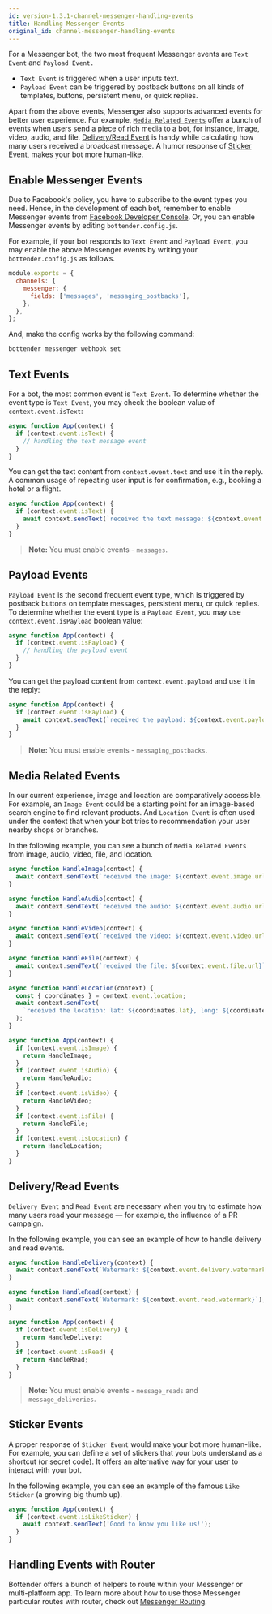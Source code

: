 ```yaml
---
id: version-1.3.1-channel-messenger-handling-events
title: Handling Messenger Events
original_id: channel-messenger-handling-events
---
```


For a Messenger bot, the two most frequent Messenger events are `Text Event` and `Payload Event.`

- `Text Event` is triggered when a user inputs text.
- `Payload Event` can be triggered by postback buttons on all kinds of templates, buttons, persistent menu, or quick replies.

Apart from the above events, Messenger also supports advanced events for better user experience. For example, [`Media Related Events`](#media-related-events) offer a bunch of events when users send a piece of rich media to a bot, for instance, image, video, audio, and file. [Delivery/Read Event](#deliveryread-events) is handy while calculating how many users received a broadcast message. A humor response of [Sticker Event](#sticker-events), makes your bot more human-like.

## Enable Messenger Events

Due to Facebook's policy, you have to subscribe to the event types you need.
Hence, in the development of each bot, remember to enable Messenger events from [Facebook Developer Console](https://developers.facebook.com/apps/). Or, you can enable Messenger events by editing `bottender.config.js`.

For example, if your bot responds to `Text Event` and `Payload Event`, you may enable the above Messenger events by writing your `bottender.config.js` as follows.

```js
module.exports = {
  channels: {
    messenger: {
      fields: ['messages', 'messaging_postbacks'],
    },
  },
};
```

And, make the config works by the following command:

```sh
bottender messenger webhook set
```

## Text Events

For a bot, the most common event is `Text Event`. To determine whether the event type is `Text Event`, you may check the boolean value of `context.event.isText`:

```js
async function App(context) {
  if (context.event.isText) {
    // handling the text message event
  }
}
```

You can get the text content from `context.event.text` and use it in the reply. A common usage of repeating user input is for confirmation, e.g., booking a hotel or a flight.

```js
async function App(context) {
  if (context.event.isText) {
    await context.sendText(`received the text message: ${context.event.text}`);
  }
}
```

> **Note:** You must enable events - `messages`.

## Payload Events

`Payload Event` is the second frequent event type, which is triggered by postback buttons on template messages, persistent menu, or quick replies. To determine whether the event type is a `Payload Event`, you may use `context.event.isPayload` boolean value:

```js
async function App(context) {
  if (context.event.isPayload) {
    // handling the payload event
  }
}
```

You can get the payload content from `context.event.payload` and use it in the reply:

```js
async function App(context) {
  if (context.event.isPayload) {
    await context.sendText(`received the payload: ${context.event.payload}`);
  }
}
```

> **Note:** You must enable events - `messaging_postbacks`.

## Media Related Events

In our current experience, image and location are comparatively accessible. For example, an `Image Event` could be a starting point for an image-based search engine to find relevant products. And `Location Event` is often used under the context that when your bot tries to recommendation your user nearby shops or branches.

In the following example, you can see a bunch of `Media Related Events` from image, audio, video, file, and location.

```js
async function HandleImage(context) {
  await context.sendText(`received the image: ${context.event.image.url}`);
}

async function HandleAudio(context) {
  await context.sendText(`received the audio: ${context.event.audio.url}`);
}

async function HandleVideo(context) {
  await context.sendText(`received the video: ${context.event.video.url}`);
}

async function HandleFile(context) {
  await context.sendText(`received the file: ${context.event.file.url}`);
}

async function HandleLocation(context) {
  const { coordinates } = context.event.location;
  await context.sendText(
    `received the location: lat: ${coordinates.lat}, long: ${coordinates.long}`
  );
}

async function App(context) {
  if (context.event.isImage) {
    return HandleImage;
  }
  if (context.event.isAudio) {
    return HandleAudio;
  }
  if (context.event.isVideo) {
    return HandleVideo;
  }
  if (context.event.isFile) {
    return HandleFile;
  }
  if (context.event.isLocation) {
    return HandleLocation;
  }
}
```

## Delivery/Read Events

`Delivery Event` and `Read Event` are necessary when you try to estimate how many users read your message — for example, the influence of a PR campaign.

In the following example, you can see an example of how to handle delivery and read events.

```js
async function HandleDelivery(context) {
  await context.sendText(`Watermark: ${context.event.delivery.watermark}`);
}

async function HandleRead(context) {
  await context.sendText(`Watermark: ${context.event.read.watermark}`);
}

async function App(context) {
  if (context.event.isDelivery) {
    return HandleDelivery;
  }
  if (context.event.isRead) {
    return HandleRead;
  }
}
```

> **Note:** You must enable events - `message_reads` and `message_deliveries`.

## Sticker Events

A proper response of `Sticker Event` would make your bot more human-like. For example, you can define a set of stickers that your bots understand as a shortcut (or secret code). It offers an alternative way for your user to interact with your bot.

In the following example, you can see an example of the famous `Like Sticker` (a growing big thumb up).

```js
async function App(context) {
  if (context.event.isLikeSticker) {
    await context.sendText('Good to know you like us!');
  }
}
```

## Handling Events with Router

Bottender offers a bunch of helpers to route within your Messenger or multi-platform app. To learn more about how to use those Messenger particular routes with router, check out [Messenger Routing](channel-messenger-routing.md).
